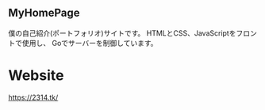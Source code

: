 ## MyHomePage
僕の自己紹介(ポートフォリオ)サイトです。
HTMLとCSS、JavaScriptをフロントで使用し、
Goでサーバーを制御しています。

# Website
https://2314.tk/